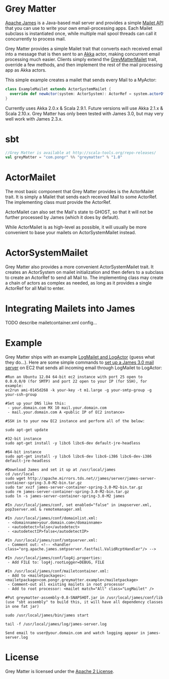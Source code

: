 # Grey Matter

[Apache James](http://james.apache.org) is a Java-based mail server and provides a simple [Mailet API](http://james.apache.org/mailet/index.html) that you can use to write your own email-processing apps. Each Mailet subclass is instantiated once, while multiple mail spool threads can call it concurrently to process mail.

Grey Matter provides a simple Mailet trait that converts each received email into a message that is then sent to an [Akka](http://akka.io) actor, making concurrent email processing much easier. Clients simply extend the [GreyMatterMailet](https://github.com/pongr/greymatter/blob/master/src/main/scala/GreyMatterMailet.scala) trait, override a few methods, and then implement the rest of the mail processing app as Akka actors.

This simple example creates a mailet that sends every Mail to a MyActor:

``` scala
class ExampleMailet extends ActorSystemMailet {
  override def newActor(system: ActorSystem): ActorRef = system.actorOf(Props[MyActor])
}
```

Currently uses Akka 2.0.x & Scala 2.9.1.  Future versions will use Akka 2.1.x & Scala 2.10.x. Grey Matter has only been tested with James 3.0, but may very well work with James 2.3.x.

# sbt

``` scala
//Grey Matter is available at http://scala-tools.org/repo-releases/
val greyMatter = "com.pongr" %% "greymatter" % "1.0"
```

# ActorMailet

The most basic component that Grey Matter provides is the ActorMailet trait. It is simply a Mailet that sends each received Mail to some ActorRef. The implementing class must provide the ActorRef. 

ActorMailet can also set the Mail's state to GHOST, so that it will not be further processed by James (which it does by default).

While ActorMailet is as high-level as possible, it will usually be more convenient to base your mailets on ActorSystemMailet instead.

# ActorSystemMailet

Grey Matter also provides a more convenient ActorSystemMailet trait. It creates an ActorSystem on mailet initialization and then defers to a subclass to create an ActorRef to send all Mail to. The implementing class may create a chain of actors as complex as needed, as long as it provides a single ActorRef for all Mail to enter.

# Integrating Mailets into James

TODO describe mailetcontainer.xml config...

# Example

Grey Matter ships with an example [LogMailet and LogActor](https://github.com/pongr/greymatter/blob/master/src/main/scala/LogMailet.scala) (guess what they do...). Here are some simple commands to [set up a James 3.0 mail server](http://james.apache.org/server/3/quick-start.html) on EC2 that sends all incoming email through LogMailet to LogActor:

```
#Run an Ubuntu 12.04 64-bit ec2 instance with port 25 open to 0.0.0.0/0 (for SMTP) and port 22 open to your IP (for SSH), for example:
ec2run ami-0145d268 -k your-key -t m1.large -g your-smtp-group -g your-ssh-group

#Set up your DNS like this:
 - your.domain.com MX 10 mail.your.domain.com
 - mail.your.domain.com A <public IP of EC2 instance>

#SSH in to your new EC2 instance and perform all of the below:

sudo apt-get update

#32-bit instance
sudo apt-get install -y libc6 libc6-dev default-jre-headless

#64-bit instance
sudo apt-get install -y libc6 libc6-dev libc6-i386 libc6-dev-i386 default-jre-headless

#Download James and set it up at /usr/local/james
cd /usr/local
sudo wget http://apache.mirrors.tds.net//james/server/james-server-container-spring-3.0-M2-bin.tar.gz
sudo tar xvzf james-server-container-spring-3.0-M2-bin.tar.gz
sudo rm james-server-container-spring-3.0-M2-bin.tar.gz
sudo ln -s james-server-container-spring-3.0-M2 james

#In /usr/local/james/conf, set enabled="false" in imapserver.xml, pop3server.xml & remotemanager.xml

#In /usr/local/james/conf/domainlist.xml:
 - <domainname>your.domain.com</domainname>
 - <autodetect>false</autodetect>
 - <autodetectIP>false</autodetectIP>
 
#In /usr/local/james/conf/smtpserver.xml:
 - Comment out: <!-- <handler class="org.apache.james.smtpserver.fastfail.ValidRcptHandler"/> -->
 
#In /usr/local/james/conf/log4j.properties:
 - Add FILE to: log4j.rootLogger=DEBUG, FILE
 
#In /usr/local/james/conf/mailetcontainer.xml:
 - Add to <mailetpackages>: <mailetpackage>com.pongr.greymatter.example</mailetpackage>
 - Comment-out all existing mailets in root processor
 - Add to root processor: <mailet match="All" class="LogMailet" />
 
#Put greymatter-assembly-0.8-SNAPSHOT.jar in /usr/local/james/conf/lib (use "sbt assembly" to build this, it will have all dependency classes in one fat jar)
 
sudo /usr/local/james/bin/james start

tail -f /usr/local/james/log/james-server.log

Send email to user@your.domain.com and watch logging appear in james-server.log
```

# License

Grey Matter is licensed under the [Apache 2 License](http://www.apache.org/licenses/LICENSE-2.0.txt).
